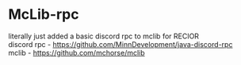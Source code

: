 # McLib-rpc

literally just added a basic discord rpc to mclib for RECIOR <br />
discord rpc - https://github.com/MinnDevelopment/java-discord-rpc <br />
mclib - https://github.com/mchorse/mclib
